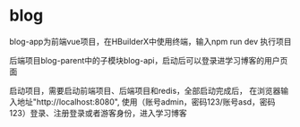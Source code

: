 # blog

blog-app为前端vue项目，在HBuilderX中使用终端，输入npm run dev 执行项目

后端项目blog-parent中的子模块blog-api，启动后可以登录进学习博客的用户页面

启动项目，需要启动前端项目、后端项目和redis，全部启动完成后，
在浏览器输入地址"http://localhost:8080",
使用（账号admin，密码123/账号asd，密码123）登录、注册登录或者游客身份，进入学习博客
